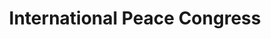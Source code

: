 ---
layout: collection
title: "International Peace Congress"
dc_keyword: "Conferences/Congresses"
dc_publisher: "Swarthmore College Peace Collection"
dc_date: "1904"
dc_format: "metal, with paper backing"
dc_description: "scales of justice"
dc_identifier: "spcbuttn00016"
dc_language: "english"
contentdm:
  id: 467
---